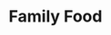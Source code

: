 ---
title: "Family Food"
type: "thumb"
weight: 3
draft: false
url_sml: "/images/design/Family_food_design.jpg"
url_lge: "/images/design/Family_food_design_lrg.jpg"
---